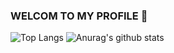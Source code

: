 ### WELCOM TO MY PROFILE 👋

![Top Langs](https://github-readme-stats.vercel.app/api/top-langs/?username=python-life&langs_count=8)
![Anurag's github stats](https://github-readme-stats.vercel.app/api?username=k1a2er&show_icons=true&theme=onedark)
